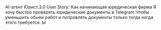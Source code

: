 AI-агент Юрист.3.0
User Story:
Как начинающая юредическая фирма 
Я хочу быстро проверять юридические документы в Telegram
Чтобы уменьшить обьем работ и попровлять документы только тогда когда этого требуется.    Ы